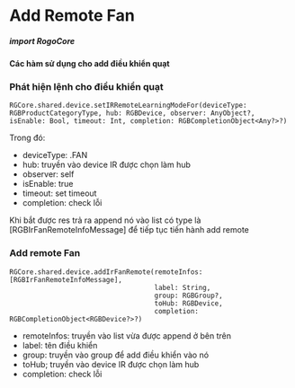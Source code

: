

# Add Remote Fan

##### import RogoCore

#### Các hàm sử dụng cho add điều khiển quạt

### Phát hiện lệnh cho điều khiển quạt
```
RGCore.shared.device.setIRRemoteLearningModeFor(deviceType: RGBProductCategoryType, hub: RGBDevice, observer: AnyObject?, isEnable: Bool, timeout: Int, completion: RGBCompletionObject<Any?>?)
```
Trong đó:

- deviceType: .FAN
- hub: truyền vào device IR được chọn làm hub
- observer: self
- isEnable: true
- timeout: set timeout
- completion: check lỗi

Khi bắt được res trả ra append nó vào list có type là [RGBIrFanRemoteInfoMessage] để tiếp tục tiến hành add remote

### Add remote Fan

```
RGCore.shared.device.addIrFanRemote(remoteInfos: [RGBIrFanRemoteInfoMessage],
                                    label: String,
                                    group: RGBGroup?,
                                    toHub: RGBDevice,
                                    completion: RGBCompletionObject<RGBDevice?>?)
```
- remoteInfos: truyền vào list vừa được append ở bên trên
- label: tên điều khiển
- group: truyền vào group để add điều khiển vào nó
- toHub; truyền vào device IR được chọn làm hub
- completion: check lỗi


